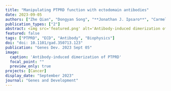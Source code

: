 ```yaml
---
title: "Manipulating PTPRD function with ectodomain antibodies"
date: 2023-09-05
authors: ["Zhe Qian", "Dongyan Song", "**Jonathan J. Ipsaro**", "Carmelita Bautista", "Leemor Joshua-Tor", "Johannes T.-H. Yeh", "Nicholas K. Tonks"]
publication_types: ["2"]
abstract: <img src='featured.png' alt='Antibody-induced dimerization of PTPRD' style='width:50%;float:right'>Protein Tyrosine Phosphatases (PTPs) are critical regulators of signal transduction but have yet to be exploited fully for drug development. Receptor protein tyrosine phosphatase delta (RPTPδ/PTPRD) has been shown to elicit tumor-promoting functions, including elevating SRC activity and promoting metastasis in certain cell contexts. Dimerization has been implicated in the inhibition of receptor protein tyrosine phosphatases (RPTPs). We have generated antibodies targeting PTPRD ectodomains, with the goal of manipulating their dimerization status ectopically, thereby regulating intracellular signaling. We have validated antibody binding to endogenous PTPRD in a metastatic breast cancer cell line, CAL51, and demonstrated that a monoclonal antibody, RD-43, inhibited phosphatase activity and induced the degradation of PTPRD. Similar effects were observed following chemically-induced dimerization of its phosphatase domain. Mechanistically, RD-43 triggered the formation of PTPRD dimers in which the phosphatase activity was impaired. Subsequently, the mAb-PTPRD-dimer complex was degraded through lysosomal and proteasomal pathways, independently of secretase cleavage. Consequently, treatment with RD-43 inhibited SRC signaling and suppressed PTPRD-dependent cell invasion. Together, these findings demonstrate that manipulating RPTP function via antibodies to the extracellular segments has therapeutic potential.
featured: false
tags: ["PTPRD", "ECD", "Antibody", "Biophysics"]
doi: "doi: 10.1101/gad.350713.123"
publication: "Genes Dev. 2023 Sept 05"
image:
  caption: 'Antibody-induced dimerization of PTPRD'
  focal_point: ""
  preview_only: true
projects: [Cancer]
display_date: "September 2023"
journal: "Genes and Development"
---
```




